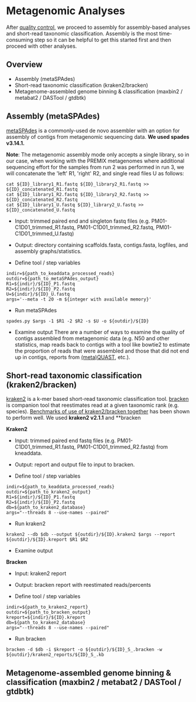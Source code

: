# Metagenomic Analyses

After [quality control](quality-control.md), we proceed to assembly for assembly-based analyses and short-read taxonomic classification.
Assembly is the most time-consuming step so it can be helpful to get this started first and then proceed with other analyses.

## Overview
- Assembly (metaSPAdes)
- Short-read taxonomic classification (kraken2/bracken)
- Metagenome-assembled genome binning & classification (maxbin2 / metabat2 / DASTool / gtdbtk)

## Assembly (metaSPAdes)

[metaSPAdes](https://github.com/ablab/spades) is a commonly-used de novo assembler with an option for assembly of contigs from metagenomic sequencing data. **We used spades v3.14.1.**

**Note**: The metagenomic assembly mode only accepts a single library, so in our case, when working with the PREMIX metagenomes where additional sequencing effort for the samples from run 2 was performed in run 3, we will concatenate the 'left' R1, 'right' R2, and single read files U as follows:

```console
cat ${ID}_library1_R1.fastq ${ID}_library2_R1.fastq >> ${ID}_concatenated_R1.fastq
cat ${ID}_library1_R2.fastq ${ID}_library2_R2.fastq >> ${ID}_concatenated_R2.fastq
cat ${ID}_library1_U.fastq ${ID}_library2_U.fastq >> ${ID}_concatenated_U.fastq
```

- Input: trimmed paired end and singleton fastq files (e.g. PM01-C1D01_trimmed_R1.fastq, 
PM01-C1D01_trimmed_R2.fastq, PM01-C1D01_trimmed_U.fastq)
- Output: directory containing scaffolds.fasta, contigs.fasta, logfiles, and assembly graphs/statistics.

- Define tool / step variables
```console
indir=${path_to_keaddata_processed_reads}
outdir=${path_to_metaSPAdes_output}
R1=${indir}/${ID}_P1.fastq
R2=${indir}/${ID}_P2.fastq
U=${indir}/${ID}_U.fastq
args='--meta -t 20 -m ${integer with available memory}'
```

- Run metaSPAdes
```console
spades.py $args -1 $R1 -2 $R2 -s $U -o ${outdir}/${ID}
```

- Examine output
There are a number of ways to examine the quality of contigs assembled from metagenomic data (e.g. N50 and other statistics, map reads back to contigs with a tool like bowtie2 to estimate the proportion of reads that were assembled and those that did not end up in contigs, reports from [(meta)QUAST](http://quast.sourceforge.net/metaquast.html), etc.). 

## Short-read taxonomic classification (kraken2/bracken)

[kraken2](https://github.com/DerrickWood/kraken2) is a k-mer based short-read taxonomic classification tool. [bracken](https://github.com/jenniferlu717/Bracken) is companion tool that reestimates read at a given taxonomic rank (e.g. species). [Benchmarks of use of kraken2/bracken together](https://doi.org/10.1016/j.cell.2019.07.010) has been shown to perform well. We used **kraken2 v2.1.1** and **bracken

**Kraken2**
- Input: trimmed paired end fastq files (e.g. PM01-C1D01_trimmed_R1.fastq, 
PM01-C1D01_trimmed_R2.fastq) from kneaddata.
- Output: report and output file to input to bracken.

- Define tool / step variables
```console
indir=${path_to_keaddata_processed_reads}
outdir=${path_to_kraken2_output}
R1=${indir}/${ID}_P1.fastq
R2=${indir}/${ID}_P2.fastq
db=${path_to_kraken2_database}
args="--threads 8 --use-names --paired"
```

- Run kraken2
```console
kraken2 --db $db --output ${outdir}/${ID}.kraken2 $args --report ${outdir}/${ID}.kreport $R1 $R2
```

- Examine output

**Bracken**
- Input: kraken2 report
- Output: bracken report with reestimated reads/percents

- Define tool / step variables
```console
indir=${path_to_kraken2_report}
outdir=${path_to_bracken_output}
kreport=${indir}/${ID}.kreport
db=${path_to_kraken2_database}
args="--threads 8 --use-names --paired"
```

- Run bracken
```console
bracken -d $db -i $kreport -o ${outdir}/${ID}_S_.bracken -w ${outdir}/kraken2_reports/${ID}_S_.kb
```

## Metagenome-assembled genome binning & classification (maxbin2 / metabat2 / DASTool / gtdbtk)
